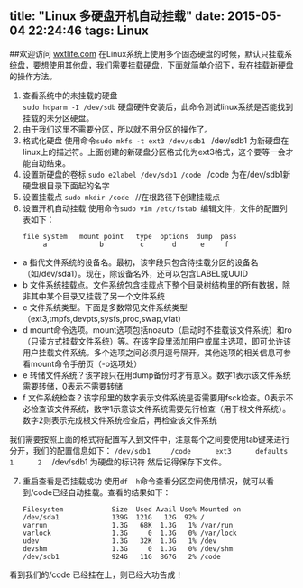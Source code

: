 title: "Linux 多硬盘开机自动挂载"
date: 2015-05-04 22:24:46
tags: Linux
---
##欢迎访问 [wxtlife.com](http://www.wxtlife.com)
在Linux系统上使用多个固态硬盘的时候，默认只挂载系统盘，要想使用其他盘，我们需要挂载硬盘，下面就简单介绍下，我在挂载新硬盘的操作方法。
<!-- more --> 
1.  查看系统中的未挂载的硬盘    
    `sudo hdparm -I /dev/sdb`      硬盘硬件安装后，此命令测试linux系统是否能找到挂载的未分区硬盘。 
2.  由于我们这里不需要分区，所以就不用分区的操作了。
3.  格式化硬盘
    使用命令`sudo mkfs -t ext3 /dev/sdb1 ` /dev/sdb1 为新硬盘在linux上的描述符。上面创建的新硬盘分区格式化为ext3格式，这个要等一会才能自动结束。
4.  设置新硬盘的卷标
    `sudo e2label /dev/sdb1 /code ` /code 为在/dev/sdb1新硬盘根目录下面起的名字
5.  设置挂载点
    `sudo mkdir /code `  //在根路径下创建挂载点  
6.  设置开机自动挂载
    使用命令`sudo vim /etc/fstab `编辑文件，文件的配置列表如下：
	```
    file system   mount point   type  options  dump  pass 
         a             b         c       d      e     f    
	```
- a	指代文件系统的设备名。最初，该字段只包含待挂载分区的设备名（如/dev/sda1）。现在，除设备名外，还可以包含LABEL或UUID
- b	文件系统挂载点。文件系统包含挂载点下整个目录树结构里的所有数据，除非其中某个目录又挂载了另一个文件系统
- c	文件系统类型。下面是多数常见文件系统类型（ext3,tmpfs,devpts,sysfs,proc,swap,vfat）
- d	mount命令选项。mount选项包括noauto（启动时不挂载该文件系统）和ro（只读方式挂载文件系统）等。在该字段里添加用户或属主选项，即可允许该用户挂载文件系统。多个选项之间必须用逗号隔开。其他选项的相关信息可参看mount命令手册页（-o选项处）
- e	转储文件系统？该字段只在用dump备份时才有意义。数字1表示该文件系统需要转储，0表示不需要转储
- f	文件系统检查？该字段里的数字表示文件系统是否需要用fsck检查。0表示不必检查该文件系统，数字1示意该文件系统需要先行检查（用于根文件系统）。数字2则表示完成根文件系统检查后，再检查该文件系统

我们需要按照上面的格式将配置写入到文件中，注意每个之间要使用tab键来进行分开，我们的配置信息如下：
`/dev/sdb1     /code      ext3      defaults      1      2  ` /dev/sdb1 为硬盘的标识符
然后记得保存下文件。

7.  重启查看是否挂载成功
    使用`df -h`命令查看分区空间使用情况，就可以看到/code已经自动挂载。查看的结果如下：

    ```
    Filesystem            Size  Used Avail Use% Mounted on   
    /dev/sda1             139G  121G   12G  92% /
    varrun                1.3G   68K  1.3G   1% /var/run
    varlock               1.3G     0  1.3G   0% /var/lock
    udev                  1.3G   32K  1.3G   1% /dev
    devshm                1.3G     0  1.3G   0% /dev/shm  
    /dev/sdb1             924G   11G  867G   2% /code
    ```
看到我们的/code 已经挂在上，则已经大功告成！
